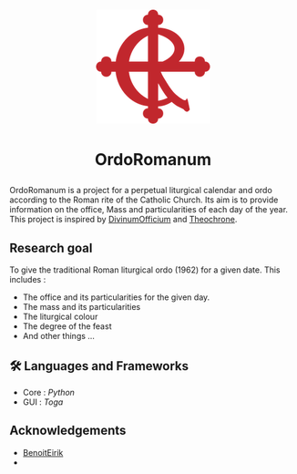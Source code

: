 # <p align="center">![image](https://github.com/Eclouf/OrdoRomanum/blob/215a381a439bf968f4a3970dd0a29b2987b7678e/ordo200x200.png)</p>

# <p align="center">OrdoRomanum</p>

OrdoRomanum is a project for a perpetual liturgical calendar and ordo according to the Roman rite of the Catholic Church. Its aim is to provide information on the office, Mass and particularities of each day of the year. This project is inspired by [DivinumOfficium](https://github.com/DivinumOfficium) and [Theochrone](https://github.com/paucazou/theochrone).

## Research goal

To give the traditional Roman liturgical ordo (1962) for a given date. This includes :

- The office and its particularities for the given day.
- The mass and its particularities
- The liturgical colour
- The degree of the feast
- And other things ...

## 🛠️ Languages and Frameworks

- Core : *Python*
- GUI : *Toga*
  
## Acknowledgements      
- [BenoitEirik](https://github.com/BenoitEirik)
- 
